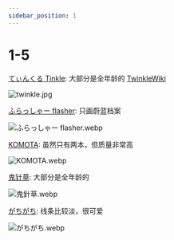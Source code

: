 ```yaml
---
sidebar_position: 1
---
```


# 1-5

[てぃんくる Tinkle](https://x.com/mubialice): 大部分是全年龄的 [TwinkleWiki](https://twinkle.kikkaai.com/)

![twinkle.jpg](https://p.inari.site/usr/1818/689f51a27839c.jpg)

[ふらっしゃー flasher](https://www.pixiv.net/users/102659495/illustrations): 只画蔚蓝档案

![ふらっしゃー flasher.webp](https://p.inari.site/usr/1818/689f51aca5735.webp)

[KOMOTA](https://www.pixiv.net/users/17532381/illustrations): 虽然只有两本，但质量非常高

![KOMOTA.webp](https://p.inari.site/usr/1818/689f51ae1a656.webp)

[鬼针草](https://www.pixiv.net/users/6049901/illustrations): 大部分是全年龄的

![鬼針草.webp](https://p.inari.site/usr/1818/689f51aec27d1.webp)

[がちがち](https://www.pixiv.net/users/41989573/illustrations): 线条比较淡，很可爱

![がちがち.webp](https://p.inari.site/usr/1818/68a059325d0fa.webp)